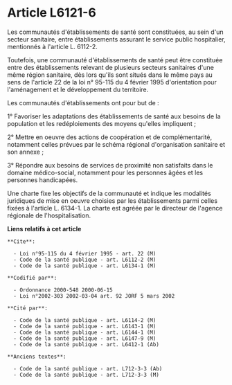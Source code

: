 # Article L6121-6

Les communautés d'établissements de santé sont constituées, au sein d'un secteur sanitaire, entre établissements assurant le
service public hospitalier, mentionnés à l'article L. 6112-2.

Toutefois, une communauté d'établissements de santé peut être constituée entre des établissements relevant de plusieurs
secteurs sanitaires d'une même région sanitaire, dès lors qu'ils sont situés dans le même pays au sens de l'article 22 de la
loi n° 95-115 du 4 février 1995 d'orientation pour l'aménagement et le développement du territoire.

Les communautés d'établissements ont pour but de :

1° Favoriser les adaptations des établissements de santé aux besoins de la population et les redéploiements des moyens
qu'elles impliquent ;

2° Mettre en oeuvre des actions de coopération et de complémentarité, notamment celles prévues par le schéma régional
d'organisation sanitaire et son annexe ;

3° Répondre aux besoins de services de proximité non satisfaits dans le domaine médico-social, notamment pour les personnes
âgées et les personnes handicapées.

Une charte fixe les objectifs de la communauté et indique les modalités juridiques de mise en oeuvre choisies par les
établissements parmi celles fixées à l'article L. 6134-1. La charte est agréée par le directeur de l'agence régionale de
l'hospitalisation.

**Liens relatifs à cet article**

	**Cite**:

	  - Loi n°95-115 du 4 février 1995 - art. 22 (M)
	  - Code de la santé publique - art. L6112-2 (M)
	  - Code de la santé publique - art. L6134-1 (M)

	**Codifié par**:

	  - Ordonnance 2000-548 2000-06-15
	  - Loi n°2002-303 2002-03-04 art. 92 JORF 5 mars 2002

	**Cité par**:

	  - Code de la santé publique - art. L6114-2 (M)
	  - Code de la santé publique - art. L6143-1 (M)
	  - Code de la santé publique - art. L6144-1 (M)
	  - Code de la santé publique - art. L6147-9 (M)
	  - Code de la santé publique - art. L6412-1 (Ab)

	**Anciens textes**:

	  - Code de la santé publique - art. L712-3-3 (Ab)
	  - Code de la santé publique - art. L712-3-3 (M)
